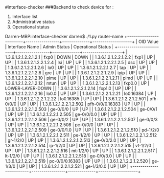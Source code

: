 #interface-checker
###Backend to check device for :
<ol>
<li>Interface list</li>
<li>Administrative status</li>
<li>Operational status</li>
</ol>

Darren-MBP:interface-checker darren$ ./1.py router-name
+-------------------------+-----------------+--------------+--------------------+
|        OID Value        |  Interface Name | Admin Status | Operational Status |
+-------------------------+-----------------+--------------+--------------------+
|  1.3.6.1.2.1.2.2.1.2.1  |       fxp0      |     DOWN     |        DOWN        |
|  1.3.6.1.2.1.2.2.1.2.2  |       fxp1      |      UP      |         UP         |
|  1.3.6.1.2.1.2.2.1.2.4  |       lsi       |      UP      |         UP         |
|  1.3.6.1.2.1.2.2.1.2.5  |       dsc       |      UP      |         UP         |
|  1.3.6.1.2.1.2.2.1.2.6  |       lo0       |      UP      |         UP         |
|  1.3.6.1.2.1.2.2.1.2.7  |       tap       |      UP      |         UP         |
|  1.3.6.1.2.1.2.2.1.2.8  |       gre       |      UP      |         UP         |
|  1.3.6.1.2.1.2.2.1.2.9  |       ipip      |      UP      |         UP         |
|  1.3.6.1.2.1.2.2.1.2.10 |       pime      |      UP      |         UP         |
|  1.3.6.1.2.1.2.2.1.2.11 |       pimd      |      UP      |         UP         |
|  1.3.6.1.2.1.2.2.1.2.12 |       mtun      |      UP      |         UP         |
|  1.3.6.1.2.1.2.2.1.2.13 |      fxp0.0     |      UP      |  LOWER-LAYER-DOWN  |
|  1.3.6.1.2.1.2.2.1.2.14 |      fxp1.0     |      UP      |         UP         |
|  1.3.6.1.2.1.2.2.1.2.16 |      lo0.0      |      UP      |         UP         |
|  1.3.6.1.2.1.2.2.1.2.21 |    lo0.16384    |      UP      |         UP         |
|  1.3.6.1.2.1.2.2.1.2.22 |    lo0.16385    |      UP      |         UP         |
| 1.3.6.1.2.1.2.2.1.2.501 |    pfh-0/0/0    |      UP      |         UP         |
| 1.3.6.1.2.1.2.2.1.2.502 | pfh-0/0/0.16383 |      UP      |         UP         |
| 1.3.6.1.2.1.2.2.1.2.503 |     ge-0/0/0    |      UP      |         UP         |
| 1.3.6.1.2.1.2.2.1.2.504 |     ge-0/0/1    |      UP      |         UP         |
| 1.3.6.1.2.1.2.2.1.2.505 |    ge-0/0/0.0   |      UP      |         UP         |
| 1.3.6.1.2.1.2.2.1.2.506 |     ge-0/0/2    |      UP      |         UP         |
| 1.3.6.1.2.1.2.2.1.2.507 |     ge-0/0/3    |      UP      |         UP         |
| 1.3.6.1.2.1.2.2.1.2.508 |     pc-0/0/0    |      UP      |         UP         |
| 1.3.6.1.2.1.2.2.1.2.509 |    ge-0/0/1.0   |      UP      |         UP         |
| 1.3.6.1.2.1.2.2.1.2.510 |     pd-1/2/0    |      UP      |         UP         |
| 1.3.6.1.2.1.2.2.1.2.511 |     pe-1/2/0    |      UP      |         UP         |
| 1.3.6.1.2.1.2.2.1.2.512 |     gr-1/2/0    |      UP      |         UP         |
| 1.3.6.1.2.1.2.2.1.2.513 |    ge-0/0/2.0   |      UP      |         UP         |
| 1.3.6.1.2.1.2.2.1.2.514 |     ip-1/2/0    |      UP      |         UP         |
| 1.3.6.1.2.1.2.2.1.2.515 |     vt-1/2/0    |      UP      |         UP         |
| 1.3.6.1.2.1.2.2.1.2.516 |     mt-1/2/0    |      UP      |         UP         |
| 1.3.6.1.2.1.2.2.1.2.517 |     lt-1/2/0    |      UP      |         UP         |
| 1.3.6.1.2.1.2.2.1.2.518 |    ge-0/0/3.0   |      UP      |         UP         |
| 1.3.6.1.2.1.2.2.1.2.519 |  pc-0/0/0.16383 |      UP      |         UP         |
| 1.3.6.1.2.1.2.2.1.2.520 |     ge-1/3/0    |      UP      |         UP         |
| 1.3.6.1.2.1.2.2.1.2.521 |    ge-1/3/0.0   |      UP      |         UP         |
+-------------------------+-----------------+--------------+--------------------+
